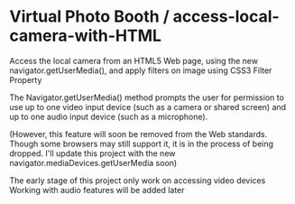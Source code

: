 # Virtual Photo Booth / access-local-camera-with-HTML
Access the local camera from an HTML5 Web page, using the new navigator.getUserMedia(), 
and apply filters on image using CSS3 Filter Property

The Navigator.getUserMedia() method prompts the user for permission to use up to 
one video input device (such as a camera or shared screen)
and up to one audio input device (such as a microphone). 

(However, this feature will soon be removed from the Web standards. 
Though some browsers may still support it, it is in the process of being dropped.
I'll update this project with the new navigator.mediaDevices.getUserMedia soon)

The early stage of this project only work on accessing video devices
Working with audio features will be added later
